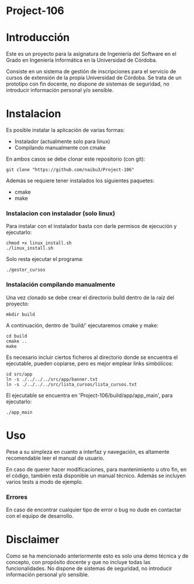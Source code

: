 # Project-106

# Introducción

Este es un proyecto para la asignatura de Ingeniería del Software en el Grado en Ingeniería Informática en la Universidad de Córdoba.

Consiste en un sistema de gestión de inscripciones para el servicio de cursos de extensión de la propia Universidad de Córdoba. Se trata de un prototipo con fin docente, no dispone de sistemas de seguridad, no introducir información personal y/o sensible.

# Instalacion

Es posible instalar la aplicación de varias formas:

- Instalador (actualmente solo para linux)
- Compilando manualmente con cmake

En ambos casos se debe clonar este repositorio (con git):

    git clone "https://github.com/naibu3/Project-106"

Además se requiere tener instalados los siguientes paquetes:

- cmake
- make

### Instalacion con instalador (solo linux)

Para instalar con el instalador basta con darle permisos de ejecución y ejecutarlo:

    chmod +x linux_install.sh
    ./linux_install.sh

Solo resta ejecutar el programa:

    ./gestor_cursos

### Instalación compilando manualmente

Una vez clonado se debe crear el directorio build dentro de la raíz del proyecto:

    mkdir build

A continuación, dentro de 'build/' ejecutaremos cmake y make:

    cd build
    cmake ..
    make

Es necesario incluir ciertos ficheros al directorio donde se encuentra el ejecutable, pueden copiarse, pero es mejor emplear links simbólicos:

    cd src/app
    ln -s ./../../../src/app/banner.txt
    ln -s ./../../../src/lista_cursos/lista_cursos.txt

El ejecutable se encuentra en 'Project-106/build/app/app_main', para ejecutarlo:

    ./app_main

# Uso

Pese a su simpleza en cuanto a interfaz y navegación, es altamente recomendable leer el manual de usuario.

En caso de querer hacer modificaciones, para mantenimiento u otro fin, en el código, también está disponible un manual técnico. Además se incluyen varios tests a modo de ejemplo.

### Errores

En caso de encontrar cualquier tipo de error o bug no dude en contactar con el equipo de desarrollo.

# Disclaimer

Como se ha mencionado anteriormente esto es solo una demo técnica y de concepto, con propósito docente y que no incluye todas las funcionalidades. No dispone de sistemas de seguridad, no introducir información personal y/o sensible.